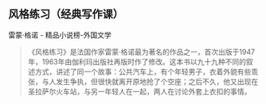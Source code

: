 ## 风格练习（经典写作课）

雷蒙·格诺  -  精品小说榜-外国文学

> 《风格练习》是法国作家雷蒙·格诺最为著名的作品之一，首次出版于1947年，1963年由伽利玛出版社再版时作了修改。这本书以九十九种不同的叙述方式，讲述了同一个故事：公共汽车上，有个年轻男子，衣着外貌有些乖张，与人发生争执，但很快就离开原地抢了个空座；之后不久，他又出现在圣拉萨尔火车站，与另一年轻人在一起，两人在讨论外套上衣扣的事情。
